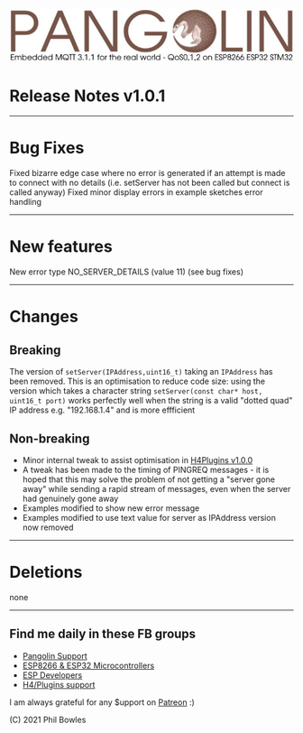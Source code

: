 ![plainhdr](../assets/pangoplain.jpg)

# Release Notes v1.0.1

---

# Bug Fixes

Fixed bizarre edge case where no error is generated if an attempt is made to connect with no details (i.e. setServer has not been called but connect is called anyway)
Fixed minor display errors in example sketches error handling

---

# New features

New error type NO_SERVER_DETAILS (value 11) (see bug fixes)

---

# Changes

## Breaking

The version of `setServer(IPAddress,uint16_t)` taking an `IPAddress` has been removed.
This is an optimisation to reduce code size: using the version which takes a character string `setServer(const char* host, uint16_t port)`
works perfectly well when the string is a valid "dotted quad" IP address e.g. "192.168.1.4" and is more effficient

## Non-breaking

* Minor internal tweak to assist optimisation in [H4Plugins v1.0.0](https://github.com/philbowles/h4plugins)
* A tweak has been made to the timing of PINGREQ messages - it is hoped that this may solve the problem of not getting a "server gone away" while sending a rapid stream of messages, even when the server had genuinely gone away
* Examples modified to show new error message
* Examples modified to use text value for server as IPAddress version now removed
  
---

# Deletions

none

---

## Find me daily in these FB groups

* [Pangolin Support](https://www.facebook.com/groups/H4AsyncMQTT/)
* [ESP8266 & ESP32 Microcontrollers](https://www.facebook.com/groups/2125820374390340/)
* [ESP Developers](https://www.facebook.com/groups/ESP8266/)
* [H4/Plugins support](https://www.facebook.com/groups/h4plugins)

I am always grateful for any $upport on [Patreon](https://www.patreon.com/esparto) :)

(C) 2021 Phil Bowles